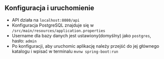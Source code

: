 ## Konfiguracja i uruchomienie

- API działa na `localhost:8080/api`
- Konfiguracja PostgreSQL znajduje się w `/src/main/resources/application.properties`
- Username dla bazy danych jest ustawiony(domyślny) jako `postgres`, hasło: `admin`
- Po konfiguracji, aby uruchomic aplikację należy przejść do jej głównego katalogu i wpisać w terminalu `mvnw spring-boot:run`


